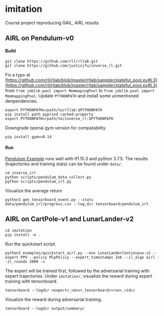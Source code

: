 # imitation
Course project reproducing GAIL, AIRL results

## AIRL on Pendulum-v0

#### Build
```
git clone https://github.com/rll/rllab.git
git clone https://github.com/justinjfu/inverse_rl.git
```
Fix a typo at [https://github.com/rll/rllab/blob/master/rllab/sampler/stateful_pool.py#L3](https://github.com/rll/rllab/blob/master/rllab/sampler/stateful_pool.py#L3) from ````from joblib.pool import MemmapingPool```` to ``from joblib.pool import MemmappingPool``.
Update ``PYTHONPATH`` and install some unmentioned denpendencies.
```
export PYTHONPATH=/path/to/rllab:$PYTHONPATH
pip install path pyprind cached-property
export PYTHONPATH=/path/to/inverse_rl:$PYTHONPATH
```
Downgrade openai gym version for compatability. 
```
pip install gym==0.14
```

#### Run
[Pendulum Example](https://github.com/justinjfu/inverse_rl#examples) runs well with tf1.15.3 and python 3.7.5.
The results (trajectories and training stats) can be found under ``data/``.
```
cd inverse_irl
python scripts/pendulum_data_collect.py
python scripts/pendulum_irl.py
```
Visualize the average return
```
python3 gen_tensorboard_event.py --stats data/pendulum_irl/progress.csv --log_dir tensorboard/pendulum_irl
```

## AIRL on CartPole-v1 and LunarLander-v2

```
cd imitation
pip install -e .
```
Run the quickstart script.
```
python3 examples/quickstart_airl.py --env LunarLanderContinuous-v2 --expert PPO --policy MlpPolicy --expert_timestamps 2e6 --il_algo airl --il_rounds 2000 -v
```
The expert will be trained first, followed by the adversarial training with expert trajectories.
Under ``imitation/``, visualize the reward during expert training with tensorboard.
```
tensorboard --logdir <expert>_<env>_tensorboard/<run>_<id>/
```
Visualize the reward during adversarial training.
```
tensorboard --logdir output/summary/
```

